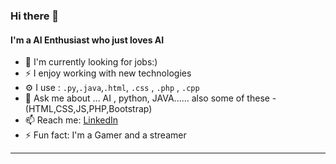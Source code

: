 
<!--
**AE-Emmanuel/AE-Emmanuel** is a ✨ _special_ ✨ repository because its `Emmanuel/README.md` (this file) appears on your GitHub profile.

Here are some ideas to get you started:

- 🔭 I’m currently working on ...
- 🌱 I’m currently learning ...
- 👯 I’m looking to collaborate on ...
- 🤔 I’m looking for help with ...
- 💬 Ask me about ...
- 📫 How to reach me: ...
- 😄 Pronouns: ...
- ⚡ Fun fact: ...
-->

### Hi there 👋


#### I'm a AI Enthusiast who just loves AI 

- 🏢 I'm currently looking for jobs:)
- ⚡️ I enjoy working with new technologies
- ⚙️ I use :  `.py`,`.java`,`.html`, `.css` , `.php` , `.cpp`
- 💬 Ask me about ... AI , python, JAVA...... also some of these - (HTML,CSS,JS,PHP,Bootstrap) 
- 📫 Reach me: [LinkedIn](https://www.linkedin.com/in/sam-emmanuel-1b0397247/)
- ⚡️ Fun fact: I'm a Gamer and a streamer 

---
